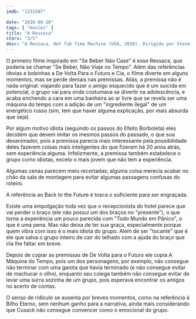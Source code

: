 ```yaml
---
imdb: "1231587"

date: "2010-09-10"
tags: [ "movies" ]
title: "A Ressaca"
stars: "3/5"
desc: "A Ressaca. Hot Tub Time Machine (USA, 2010). Dirigido por Steve Pink. Escrito por Josh Heald, Sean Anders, John Morris, Josh Heald. Com John Cusack, Clark Duke, Craig Robinson, Rob Corddry, Sebastian Stan, Lyndsy Fonseca, Crispin Glover, Chevy Chase, Charlie McDermott."
---
```

O primeiro filme inspirado em "Se Beber Não Case" é esse Ressaca, que poderia se chamar "Se Beber, Não Viaje no Tempo". Além das referências óbvias e bobinhas a De Volta Para o Futuro e Cia, o filme diverte em alguns momentos, mas se perde demais nas premissas. Aliás, a premissa não é nada original: viajando para fazer o amigo esquecido que é um suicida em potencial, o grupo vai para onde costumava se divertir na adolescência, e acaba enchendo a cara em uma banheira ao ar livre que se revela ser uma máquina do tempo com a adição de um "ingrediente ilegal" de um energético russo (sim, tem que haver alguma explicação, por mais absurda que seja).

Por algum motivo idiota (seguindo os passos do Efeito Borboleta) eles decidem que devem imitar os mesmos passos do passado, o que soa desanimador, pois a premissa parecia mais interessante pela possibilidade deles fazerem coisas mais inteligentes do que fizeram há 20 anos atrás, sem experiência alguma. Infelizmente, a premissa também estabelece o grupo como idiotas, exceto o mais jovem que não tem a experiência.

Algumas cenas parecem meio recortadas; alguma coisa merecia acabar no chão da sala de montagem para evitar algumas passagens confusas do roteiro.

A referência ao Back to the Future é tosca o suficiente para ser engraçada.

Existe uma empolgação toda vez que o recepcionista do hotel parece que vai perder o braço (ele não possui um dos braços no "presente"), o que torna a experiência um pouco parecida com "Todo Mundo em Pânico", o que é uma pena. Mas não deixa de ter sua graça, especialmente porque quem vibra com isso é o mais idiota do grupo. Além de ser "tocante" que é ele que salva o grupo inteiro de cair do telhado com a ajuda do braço que iria lhe faltar em breve.

Depois de copiar as premissas de De Volta para o Futuro ele copia A Máquina do Tempo, pois um dos personagens, por exemplo, não consegue não terminar com uma garota que havia terminado (e não consegue evitar de machucar o olho), enquanto seu colega também não consegue evitar de levar uma surra sozinha de um grupo, pois esperava encontrar os amigos no acerto de contas.

O senso de ridículo se ausenta por breves momentos, como na referência à Bilho Eterno, sem nenhum ganho para a narrativa, ainda mais considerando que Cusack não consegue convencer como o emocional do grupo.
